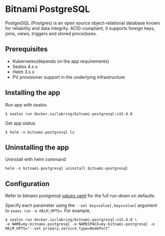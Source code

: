 # Bitnami PostgreSQL

PostgreSQL (Postgres) is an open source object-relational database known for reliability and data integrity. ACID-compliant, it supports foreign keys, joins, views, triggers and stored procedures.

## Prerequisites

- Kubernetes(depends on the app requirements)
- Sealos 4.x.x
- Helm 3.x.x
- PV provisioner support in the underlying infrastructure

## Installing the app

Run app with sealos

```shell
$ sealos run docker.io/labring/bitnami-postgresql:v15.4.0
```

Get app status

```shell
$ helm -n bitnami-postgresql ls
```

## Uninstalling the app

Uninstall with helm command

```shell
helm -n bitnami-postgresql uninstall bitnami-postgresql
```

## Configuration

Refer to bitnami postgresql [values.yaml](https://github.com/bitnami/charts/blob/main/bitnami/postgresql/values.yaml) for the full run-down on defaults.

Specify each parameter using the `--set key=value[,key=value]` argument to `seaos run -e HELM_OPTS=`. For example,

```shell
$ sealos run docker.io/labring/bitnami-postgresql:v15.4.0 \
-e NAME=my-bitnami-postgresql -e NAMESPACE=my-bitnami-postgresql -e HELM_OPTS="--set primary.service.type=NodePort"
```
